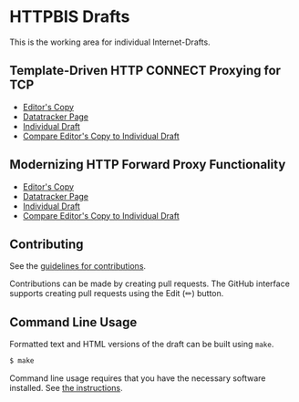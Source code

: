 # HTTPBIS Drafts

This is the working area for individual Internet-Drafts.

## Template-Driven HTTP CONNECT Proxying for TCP

* [Editor's Copy](https://bemasc.github.io/modern-http-proxies/#go.draft-schwartz-httpbis-connect-tcp.html)
* [Datatracker Page](https://datatracker.ietf.org/doc/draft-schwartz-httpbis-connect-tcp)
* [Individual Draft](https://datatracker.ietf.org/doc/html/draft-schwartz-httpbis-connect-tcp)
* [Compare Editor's Copy to Individual Draft](https://bemasc.github.io/modern-http-proxies/#go.draft-schwartz-httpbis-connect-tcp.diff)

## Modernizing HTTP Forward Proxy Functionality

* [Editor's Copy](https://bemasc.github.io/modern-http-proxies/#go.draft-schwartz-modern-http-proxies.html)
* [Datatracker Page](https://datatracker.ietf.org/doc/draft-schwartz-modern-http-proxies)
* [Individual Draft](https://datatracker.ietf.org/doc/html/draft-schwartz-modern-http-proxies)
* [Compare Editor's Copy to Individual Draft](https://bemasc.github.io/modern-http-proxies/#go.draft-schwartz-modern-http-proxies.diff)


## Contributing

See the
[guidelines for contributions](https://github.com/bemasc/modern-http-proxies/blob/main/CONTRIBUTING.md).

Contributions can be made by creating pull requests.
The GitHub interface supports creating pull requests using the Edit (✏) button.


## Command Line Usage

Formatted text and HTML versions of the draft can be built using `make`.

```sh
$ make
```

Command line usage requires that you have the necessary software installed.  See
[the instructions](https://github.com/martinthomson/i-d-template/blob/main/doc/SETUP.md).

